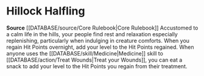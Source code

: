 ﻿---
id: '22'
name: Hillock Halfling
rarity: Common
rus_type_level: null
source: '[[DATABASE/source/Core Rulebook|Core Rulebook]]'
trait: null
type: Heritage

---
# Hillock Halfling

**Source** [[DATABASE/source/Core Rulebook|Core Rulebook]] 
Accustomed to a calm life in the hills, your people find rest and relaxation especially replenishing, particularly when indulging in creature comforts. When you regain Hit Points overnight, add your level to the Hit Points regained. When anyone uses the [[DATABASE/skill/Medicine|Medicine]] skill to [[DATABASE/action/Treat Wounds|Treat your Wounds]], you can eat a snack to add your level to the Hit Points you regain from their treatment.